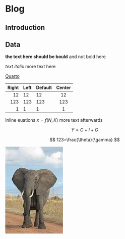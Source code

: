 

# Blog
 
## Introduction

## Data




**the text here should be bould** and not bold here

*text italix* more text here

[Quarto](https://quarto.org)

| Right | Left | Default | Center |
|------:|:-----|---------|:------:|
|   12  |  12  |    12   |    12  |
|  123  |  123 |   123   |   123  |
|    1  |    1 |     1   |     1  |




Inline euations $x=f(N,K)$ more text afterwards

$$
Y=C+I+G
$$


$$
123=\frac{\theta}{\gamma}
$$







[![Caption](elep.jpeg)](https://quarto.org)











